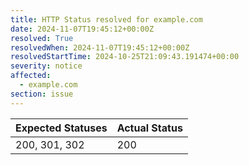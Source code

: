 ```yaml
---
title: HTTP Status resolved for example.com
date: 2024-11-07T19:45:12+00:00Z
resolved: True
resolvedWhen: 2024-11-07T19:45:12+00:00Z
resolvedStartTime: 2024-10-25T21:09:43.191474+00:00
severity: notice
affected:
  - example.com
section: issue
---
```


| Expected Statuses | Actual Status  |
|-------------------|----------------|
| 200, 301, 302 | 200 |

